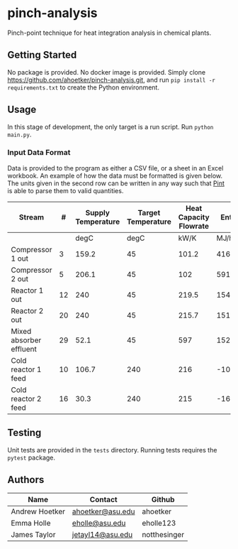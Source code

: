 # pinch-analysis
Pinch-point technique for heat integration analysis in chemical plants.

## Getting Started

No package is provided. No docker image is provided. Simply clone https://github.com/ahoetker/pinch-analysis.git, and run `pip install -r requirements.txt` to create the Python environment.

## Usage

In this stage of development, the only target is a run script. 
Run `python main.py`.

### Input Data Format

Data is provided to the program as either a CSV file, or a sheet in an Excel workbook. An example of how the
data must be formatted is given below. The units given in the second row can be written in any way such that [Pint](https://pint.readthedocs.io/en/latest/pint-pandas.html) 
is able to parse them to valid quantities.

| Stream                  | \# | Supply Temperature | Target Temperature | Heat Capacity Flowrate | Enthalpy    |
|-------------------------|----|--------------------|--------------------|------------------------|-------------|
|                         |    | degC               | degC               | kW/K                   | MJ/hour     |
| Compressor 1 out        | 3  | 159\.2             | 45                 | 101\.2                 | 41605\.3    |
| Compressor 2 out        | 5  | 206\.1             | 45                 | 102                    | 59155\.9    |
| Reactor 1 out           | 12 | 240                | 45                 | 219\.5                 | 154089      |
| Reactor 2 out           | 20 | 240                | 45                 | 215\.7                 | 151421\.4   |
| Mixed absorber effluent | 29 | 52\.1              | 45                 | 597                    | 15259\.3    |
| Cold reactor 1 feed     | 10 | 106\.7             | 240                | 216                    | \-103654\.1 |
| Cold reactor 2 feed     | 16 | 30\.3              | 240                | 215                    | \-162307\.8 |

## Testing

Unit tests are provided in the `tests` directory. Running tests requires the `pytest` package. 

## Authors

| Name | Contact | Github | 
| ---  | --- | --- |
| Andrew Hoetker | ahoetker@asu.edu | ahoetker | 
| Emma Holle | eholle@asu.edu | eholle123 | 
| James Taylor | jetayl14@asu.edu | notthesinger | 